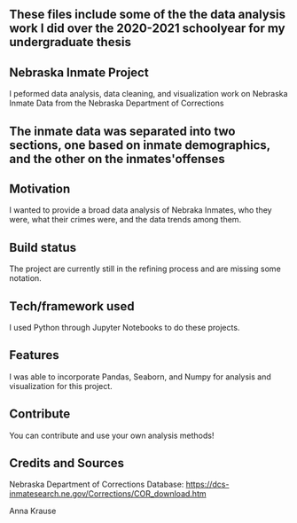 ## These files include some of the the data analysis work I did over the 2020-2021 schoolyear for my undergraduate thesis
## Nebraska Inmate Project
I peformed data analysis, data cleaning, and visualization work on Nebraska Inmate Data from the Nebraska Department of Corrections

## The inmate data was separated into two sections, one based on inmate demographics, and the other on the inmates'offenses

## Motivation
I wanted to provide a broad data analysis of Nebraka Inmates, who they were, what their crimes were, and the data trends among them. 

## Build status
The project are currently still in the refining process and are missing some notation.

## Tech/framework used
I used Python through Jupyter Notebooks to do these projects.

## Features
I was able to incorporate Pandas, Seaborn, and Numpy for analysis and visualization for this project.

## Contribute

You can contribute and use your own analysis methods!

## Credits and Sources
Nebraska Department of Corrections Database:
https://dcs-inmatesearch.ne.gov/Corrections/COR_download.htm


Anna Krause
